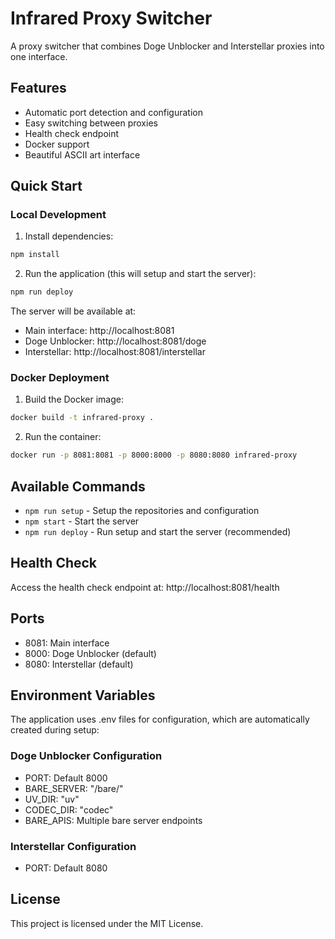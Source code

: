 # Infrared Proxy Switcher

A proxy switcher that combines Doge Unblocker and Interstellar proxies into one interface.

## Features

- Automatic port detection and configuration
- Easy switching between proxies
- Health check endpoint
- Docker support
- Beautiful ASCII art interface

## Quick Start

### Local Development

1. Install dependencies:
```bash
npm install
```

2. Run the application (this will setup and start the server):
```bash
npm run deploy
```

The server will be available at:
- Main interface: http://localhost:8081
- Doge Unblocker: http://localhost:8081/doge
- Interstellar: http://localhost:8081/interstellar

### Docker Deployment

1. Build the Docker image:
```bash
docker build -t infrared-proxy .
```

2. Run the container:
```bash
docker run -p 8081:8081 -p 8000:8000 -p 8080:8080 infrared-proxy
```

## Available Commands

- `npm run setup` - Setup the repositories and configuration
- `npm start` - Start the server
- `npm run deploy` - Run setup and start the server (recommended)

## Health Check

Access the health check endpoint at: http://localhost:8081/health

## Ports

- 8081: Main interface
- 8000: Doge Unblocker (default)
- 8080: Interstellar (default)

## Environment Variables

The application uses .env files for configuration, which are automatically created during setup:

### Doge Unblocker Configuration
- PORT: Default 8000
- BARE_SERVER: "/bare/"
- UV_DIR: "uv"
- CODEC_DIR: "codec"
- BARE_APIS: Multiple bare server endpoints

### Interstellar Configuration
- PORT: Default 8080

## License

This project is licensed under the MIT License. 